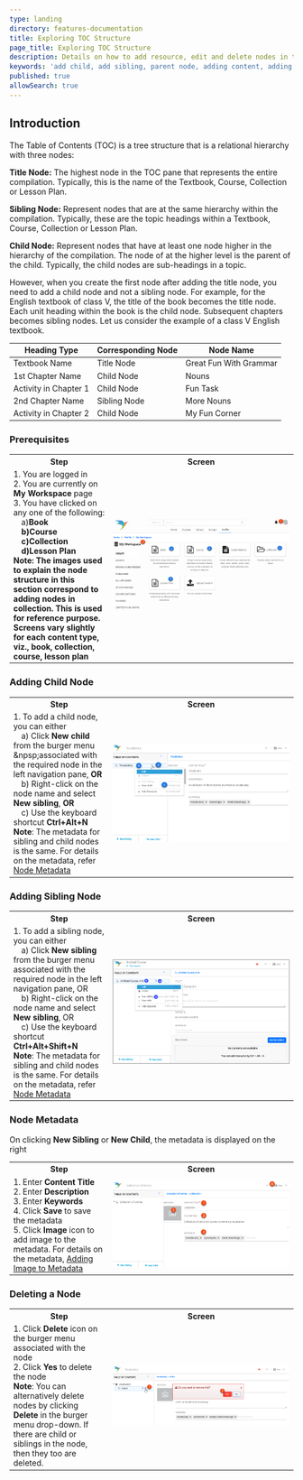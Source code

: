 ```yaml
---
type: landing
directory: features-documentation
title: Exploring TOC Structure
page_title: Exploring TOC Structure
description: Details on how to add resource, edit and delete nodes in the TOC pane of the content editor
keywords: 'add child, add sibling, parent node, adding content, adding resource, node definition, node exploration'
published: true
allowSearch: true
---
```

## Introduction

The Table of Contents (TOC) is a tree structure that is a relational hierarchy with three nodes: 

**Title Node:** The highest node in the TOC pane that represents the entire compilation. Typically, this is the name of the Textbook, Course, Collection or Lesson Plan.

**Sibling Node:** Represent nodes that are at the same hierarchy within the compilation. Typically, these are the topic headings within a Textbook, Course, Collection or Lesson Plan.

**Child Node:** Represent nodes that have at least one node higher in the hierarchy of the compilation. The node of at the higher level is the parent of the child. Typically, the child nodes are sub-headings in a topic. 

However, when you create the first node after adding the title node, you need to add a child node and not
a sibling node. For example, for the English textbook of class V, the title of the book becomes the title node. Each unit
heading within the book is the child node. Subsequent chapters becomes sibling nodes. Let us consider the example of a class V English textbook. 

Heading Type  | Corresponding Node  | Node Name
--------------|---------------------|-----------
Textbook Name | Title Node  | Great Fun With Grammar
1st Chapter Name  |Child Node | Nouns
Activity in Chapter 1 |Child Node |Fun Task
2nd Chapter Name  |Sibling Node | More Nouns
Activity in Chapter 2 | Child Node  | My Fun Corner

### Prerequisites

<table>
  <tr>
    <th style="width:35%;">Step</th>
    <th style="width:65%;">Screen</th>
  </tr>
  <tr>
    <td>1. You are logged in <br>2. You are currently on <b>My Workspace</b> page <br>3. You have clicked on any one of the following: <br>&emsp;a)<b>Book<b> <br>&emsp;b)<b>Course<b> <br>&emsp;c)<b>Collection<b> <br>&emsp;d)<b>Lesson Plan<b> <br> <b>Note</b>: The images used to explain the node structure in this section correspond to adding nodes in collection. This is used for reference purpose. Screens vary slightly for each content type, viz., book, collection, course, lesson plan
    </td>
      <td><img src="pages/features-documentation/images/toc_workspce.png"></td>
  </tr>
  </table>

### Adding Child Node

<table>
  <tr>
    <th style="width:35%;">Step</th>
    <th style="width:65%;">Screen</th>
  </tr>
  <tr>
    <td>1. To add a child node, you can either <br>&emsp;a) Click <b>New child</b> from the burger menu &npsp;associated with the required node in the left navigation pane, <b>OR</b> <br>&emsp;b) Right-click on the node name and select <b>New sibling</b>, <b>OR</b> <br>&emsp;c) Use the keyboard shortcut <b>Ctrl+Alt+N</b> <br> <b>Note</b>: The metadata for sibling and child nodes is the same. For details on the metadata, refer <a href="features-documentation/treestructure_toc/#node-metadata"> Node Metadata</a>
    </td>
     <td><img src="pages/features-documentation/images/addingchild1.png"></td>
  </tr>
  </table>
 
### Adding Sibling Node

<table>
  <tr>
    <th style="width:35%;">Step</th>
    <th style="width:65%;">Screen</th>
  </tr>
  <tr>
    <td>1. To add a sibling node, you can either <br>&emsp;a) Click <b>New sibling</b> from the burger menu associated with the required node in the left navigation pane, OR <br>&emsp;b)  Right-click on the node name and select <b>New sibling</b>, OR <br>&emsp;c) Use the keyboard shortcut <b>Ctrl+Alt+Shift+N</b> <br> <b>Note</b>: The metadata for sibling and child nodes is the same. For details on the metadata, refer <a href="features-documentation/treestructure_toc/#node-metadata"> Node Metadata</a>
    </td>
      <td><img src="pages/features-documentation/images/addingchild2.png"></td>
  </tr>
  </table>

### Node Metadata
On clicking <b> New Sibling</b> or <b>New Child</b>, the metadata is displayed on the right
<table>
  <tr>
    <th style="width:35%;">Step</th>
    <th style="width:65%;">Screen</th>
  </tr>
  <tr>
    <td>1. Enter <b>Content Title</b> <br>2. Enter <b>Description</b> <br>3. Enter <b>Keywords</b> <br>4. Click <b>Save</b> to save the metadata <br>5. Click <b>Image</b> icon to add image to the metadata. For details on the metadata, <a href="features-documentation/metadata_addingimages" target="_blank">Adding Image to Metadata</a>
    </td>
      <td><img src="pages/features-documentation/images/addchild_metadata2.png"></td>
  </tr>
  </table>
  
### Deleting a Node

<table>
  <tr>
    <th style="width:35%;">Step</th>
    <th style="width:65%;">Screen</th>
  </tr>
  <tr>
    <td>1. Click <b>Delete</b> icon on the burger menu associated with the node<br>2. Click <b>Yes</b> to delete the node
      <br><b>Note</b>: You can alternatively delete nodes by clicking <b>Delete</b> in the burger menu drop-down. If there are child or siblings in the node, then they too are deleted.
      </td>
    <td><img src="pages/features-documentation/images/book/book_unit_delete.png"></td>
  </tr>
</table>

